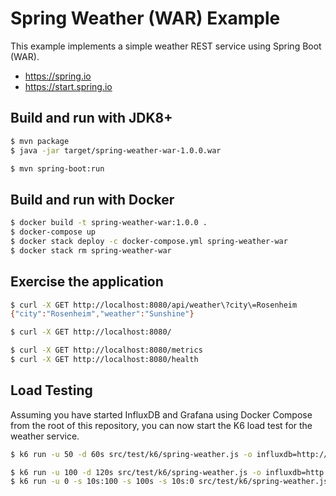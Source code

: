 # Spring Weather (WAR) Example

This example implements a simple weather REST service using Spring Boot (WAR).

- https://spring.io
- https://start.spring.io

## Build and run with JDK8+

```bash
$ mvn package
$ java -jar target/spring-weather-war-1.0.0.war

$ mvn spring-boot:run
```

## Build and run with Docker

```bash
$ docker build -t spring-weather-war:1.0.0 .
$ docker-compose up
$ docker stack deploy -c docker-compose.yml spring-weather-war
$ docker stack rm spring-weather-war
```

## Exercise the application

```bash
$ curl -X GET http://localhost:8080/api/weather\?city\=Rosenheim
{"city":"Rosenheim","weather":"Sunshine"}

$ curl -X GET http://localhost:8080/

$ curl -X GET http://localhost:8080/metrics
$ curl -X GET http://localhost:8080/health
```

## Load Testing 

Assuming you have started InfluxDB and Grafana using Docker Compose from the root of this repository, you can now start
the K6 load test for the weather service.

```bash
$ k6 run -u 50 -d 60s src/test/k6/spring-weather.js -o influxdb=http://localhost:8086/k6

$ k6 run -u 100 -d 120s src/test/k6/spring-weather.js -o influxdb=http://localhost:8086/k6
$ k6 run -u 0 -s 10s:100 -s 100s -s 10s:0 src/test/k6/spring-weather.js -o influxdb=http://localhost:8086/k6
```
